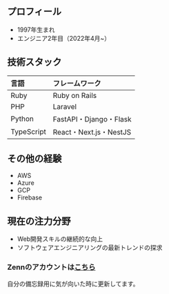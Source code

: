 ## プロフィール

- 1997年生まれ
- エンジニア2年目（2022年4月~）

## 技術スタック
| 言語 | フレームワーク |
|:-----------|:------------|
| Ruby       | Ruby on Rails |
| PHP        | Laravel      |
| Python     | FastAPI・Django・Flask  |
| TypeScript | React・Next.js・NestJS  |


## その他の経験

- AWS
- Azure
- GCP
- Firebase


## 現在の注力分野

- Web開発スキルの継続的な向上
- ソフトウェアエンジニアリングの最新トレンドの探求


### Zennのアカウントは[こちら](https://zenn.dev/hisasy)
自分の備忘録用に気が向いた時に更新してます。
